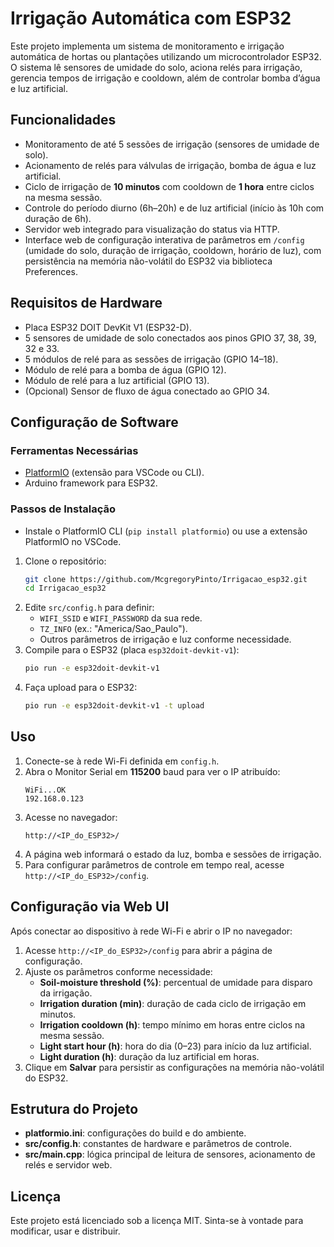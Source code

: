 # Irrigação Automática com ESP32

Este projeto implementa um sistema de monitoramento e irrigação automática de hortas ou plantações utilizando um microcontrolador ESP32. O sistema lê sensores de umidade do solo, aciona relés para irrigação, gerencia tempos de irrigação e cooldown, além de controlar bomba d’água e luz artificial.

## Funcionalidades

- Monitoramento de até 5 sessões de irrigação (sensores de umidade de solo).
- Acionamento de relés para válvulas de irrigação, bomba de água e luz artificial.
- Ciclo de irrigação de **10 minutos** com cooldown de **1 hora** entre ciclos na mesma sessão.
- Controle do período diurno (6h–20h) e de luz artificial (início às 10h com duração de 6h).
- Servidor web integrado para visualização do status via HTTP.
- Interface web de configuração interativa de parâmetros em `/config` (umidade do solo, duração de irrigação, cooldown, horário de luz), com persistência na memória não-volátil do ESP32 via biblioteca Preferences.

## Requisitos de Hardware

- Placa ESP32 DOIT DevKit V1 (ESP32-D).
- 5 sensores de umidade de solo conectados aos pinos GPIO 37, 38, 39, 32 e 33.
- 5 módulos de relé para as sessões de irrigação (GPIO 14–18).
- Módulo de relé para a bomba de água (GPIO 12).
- Módulo de relé para a luz artificial (GPIO 13).
- (Opcional) Sensor de fluxo de água conectado ao GPIO 34.

## Configuração de Software

### Ferramentas Necessárias

- [PlatformIO](https://platformio.org/) (extensão para VSCode ou CLI).
- Arduino framework para ESP32.

### Passos de Instalação

- Instale o PlatformIO CLI (`pip install platformio`) ou use a extensão PlatformIO no VSCode.

1. Clone o repositório:
   ```bash
   git clone https://github.com/McgregoryPinto/Irrigacao_esp32.git
   cd Irrigacao_esp32
   ```
2. Edite `src/config.h` para definir:
   - `WIFI_SSID` e `WIFI_PASSWORD` da sua rede.
   - `TZ_INFO` (ex.: "America/Sao_Paulo").
   - Outros parâmetros de irrigação e luz conforme necessidade.
3. Compile para o ESP32 (placa `esp32doit-devkit-v1`):
   ```bash
   pio run -e esp32doit-devkit-v1
   ```
4. Faça upload para o ESP32:
   ```bash
   pio run -e esp32doit-devkit-v1 -t upload
   ```

## Uso

1. Conecte-se à rede Wi-Fi definida em `config.h`.
2. Abra o Monitor Serial em **115200** baud para ver o IP atribuído:
   ```
   WiFi...OK
   192.168.0.123
   ```
3. Acesse no navegador:
   ```
   http://<IP_do_ESP32>/
   ```
4. A página web informará o estado da luz, bomba e sessões de irrigação.
5. Para configurar parâmetros de controle em tempo real, acesse `http://<IP_do_ESP32>/config`.

## Configuração via Web UI

Após conectar ao dispositivo à rede Wi-Fi e abrir o IP no navegador:

1. Acesse `http://<IP_do_ESP32>/config` para abrir a página de configuração.
2. Ajuste os parâmetros conforme necessidade:
   - **Soil-moisture threshold (%)**: percentual de umidade para disparo da irrigação.
   - **Irrigation duration (min)**: duração de cada ciclo de irrigação em minutos.
   - **Irrigation cooldown (h)**: tempo mínimo em horas entre ciclos na mesma sessão.
   - **Light start hour (h)**: hora do dia (0–23) para início da luz artificial.
   - **Light duration (h)**: duração da luz artificial em horas.
3. Clique em **Salvar** para persistir as configurações na memória não-volátil do ESP32.


## Estrutura do Projeto

- **platformio.ini**: configurações do build e do ambiente.
- **src/config.h**: constantes de hardware e parâmetros de controle.
- **src/main.cpp**: lógica principal de leitura de sensores, acionamento de relés e servidor web.

## Licença

Este projeto está licenciado sob a licença MIT. Sinta-se à vontade para modificar, usar e distribuir.
